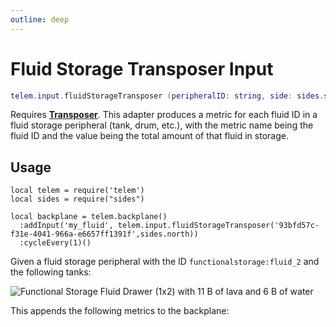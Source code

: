 ```yaml
---
outline: deep
---
```


# Fluid Storage Transposer Input <RepoLink path="lib/input/FluidStorageTransposerInputAdapter.lua" />

```lua
telem.input.fluidStorageTransposer (peripheralID: string, side: sides.side)
```
Requires **[Transposer](https://ocdoc.cil.li/block:transposer)**.
This adapter produces a metric for each fluid ID in a fluid storage peripheral (tank, drum, etc.), with the metric name being the fluid ID and the value being the total amount of that fluid in storage.

## Usage

```lua{4}
local telem = require('telem')
local sides = require("sides")

local backplane = telem.backplane()
  :addInput('my_fluid', telem.input.fluidStorageTransposer('93bfd57c-f31e-4041-966a-e6657ff1391f',sides.north))
  :cycleEvery(1)()
```

Given a fluid storage peripheral with the ID `functionalstorage:fluid_2` and the following tanks:

![Functional Storage Fluid Drawer (1x2) with 11 B of lava and 6 B of water](/assets/tanks.png)

This appends the following metrics to the backplane:

<MetricTable
  :metrics="[
    {
      name: 'storage:minecraft:lava',
      value: 11000,
      unit: 'mB',
      adapter: 'my_fluid',
      source: 'functionalstorage:fluid_2'
    },
    {
      name: 'storage:minecraft:water',
      value: 6000,
      unit: 'mB',
      adapter: 'my_fluid',
      source: 'functionalstorage:fluid_2'
    }
  ]"
/>